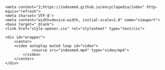 <!DOCTYPE html>
<html>
<head>
	<title>Entering Indexmod Encyclopedia</title>
	<link rel="apple-touch-icon" sizes="57x57" href="/apple-icon-57x57.png">
<link rel="apple-touch-icon" sizes="60x60" href="/apple-icon-60x60.png">
<link rel="apple-touch-icon" sizes="72x72" href="/apple-icon-72x72.png">
<link rel="apple-touch-icon" sizes="76x76" href="/apple-icon-76x76.png">
<link rel="apple-touch-icon" sizes="114x114" href="/apple-icon-114x114.png">
<link rel="apple-touch-icon" sizes="120x120" href="/apple-icon-120x120.png">
<link rel="apple-touch-icon" sizes="144x144" href="/apple-icon-144x144.png">
<link rel="apple-touch-icon" sizes="152x152" href="/apple-icon-152x152.png">
<link rel="apple-touch-icon" sizes="180x180" href="/apple-icon-180x180.png">
<link rel="icon" type="image/png" sizes="192x192"  href="/android-icon-192x192.png">
<link rel="icon" type="image/png" sizes="32x32" href="/favicon-32x32.png">
<link rel="icon" type="image/png" sizes="96x96" href="/favicon-96x96.png">
<link rel="icon" type="image/png" sizes="16x16" href="/favicon-16x16.png">
<link rel="manifest" href="/manifest.json">
<meta name="msapplication-TileColor" content="#ffffff">
<meta name="msapplication-TileImage" content="/ms-icon-144x144.png">
	<meta name="theme-color" content="#ffffff">

	<meta content="2;https://indexmod.github.io/encyclopedia/index" http-equiv="refresh">
	<meta charset='UTF-8'>
	<meta content="width=device-width, initial-scale=1.0" name="viewport">
	<base target="_blank">
	<link href="style-opener.css" rel="stylesheet" type="text/css">
</head>
<body>

	<div id="wrapper">
		<center>
		<video autoplay muted loop id="video">
                <source src="indexmod.mp4" type="video/mp4">
	        </video>
		</center>
	</div>
</body>
</html>
